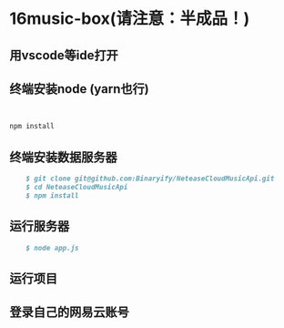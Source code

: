 # 16music-box(请注意：半成品！)

## 用vscode等ide打开

## 终端安装node    (yarn也行)
```markdown


npm install

```


## 终端安装数据服务器


```markdown
    $ git clone git@github.com:Binaryify/NeteaseCloudMusicApi.git
    $ cd NeteaseCloudMusicApi
    $ npm install


```

## 运行服务器

```markdown
    $ node app.js

```

## 运行项目

## 登录自己的网易云账号






